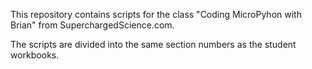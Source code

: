 This repository contains scripts for the class "Coding MicroPyhon with Brian" from SuperchargedScience.com.

The scripts are divided into the same section numbers as the student workbooks.
